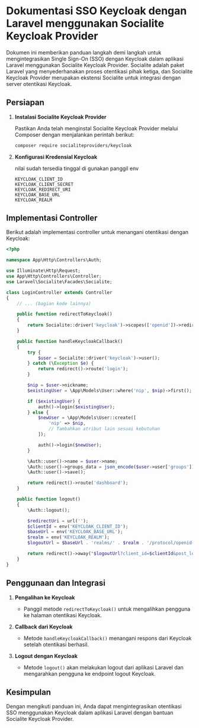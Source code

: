 # Dokumentasi SSO Keycloak dengan Laravel menggunakan Socialite Keycloak Provider

Dokumen ini memberikan panduan langkah demi langkah untuk mengintegrasikan Single Sign-On (SSO) dengan Keycloak dalam aplikasi Laravel menggunakan Socialite Keycloak Provider. Socialite adalah paket Laravel yang menyederhanakan proses otentikasi pihak ketiga, dan Socialite Keycloak Provider merupakan ekstensi Socialite untuk integrasi dengan server otentikasi Keycloak.

## Persiapan

1. **Instalasi Socialite Keycloak Provider**

   Pastikan Anda telah menginstal Socialite Keycloak Provider melalui Composer dengan menjalankan perintah berikut:

   ```bash
   composer require socialiteproviders/keycloak
   ```

2. **Konfigurasi Kredensial Keycloak**

    nilai sudah tersedia tinggal di gunakan panggil env
   ```dotenv
   KEYCLOAK_CLIENT_ID
   KEYCLOAK_CLIENT_SECRET
   KEYCLOAK_REDIRECT_URI
   KEYCLOAK_BASE_URL
   KEYCLOAK_REALM
   ```

## Implementasi Controller

Berikut adalah implementasi controller untuk menangani otentikasi dengan Keycloak:

```php
<?php

namespace App\Http\Controllers\Auth;

use Illuminate\Http\Request;
use App\Http\Controllers\Controller;
use Laravel\Socialite\Facades\Socialite;

class LoginController extends Controller
{
    // ... (bagian kode lainnya)

    public function redirectToKeycloak()
    {
        return Socialite::driver('keycloak')->scopes(['openid'])->redirect();
    }

    public function handleKeycloakCallback()
    {
        try {
            $user = Socialite::driver('keycloak')->user();
        } catch (\Exception $e) {
            return redirect()->route('login');
        }

        $nip = $user->nickname;
        $existingUser = \App\Models\User::where('nip', $nip)->first();

        if ($existingUser) {
            auth()->login($existingUser);
        } else {
            $newUser = \App\Models\User::create([
                'nip' => $nip,
                // Tambahkan atribut lain sesuai kebutuhan
            ]);

            auth()->login($newUser);
        }

        \Auth::user()->name = $user->name;
        \Auth::user()->groups_data = json_encode($user->user['groups']);
        \Auth::user()->save();

        return redirect()->route('dashboard');
    }

    public function logout()
    {
        \Auth::logout();

        $redirectUri = url('');
        $clientId = env('KEYCLOAK_CLIENT_ID');
        $baseUrl = env('KEYCLOAK_BASE_URL');
        $realm = env('KEYCLOAK_REALM');
        $logoutUrl = $baseUrl . 'realms/' . $realm . '/protocol/openid-connect/logout';

        return redirect()->away("$logoutUrl?client_id=$clientId&post_logout_redirect_uri=$redirectUri");
    }
}
```

## Penggunaan dan Integrasi

1. **Pengalihan ke Keycloak**

   - Panggil metode `redirectToKeycloak()` untuk mengalihkan pengguna ke halaman otentikasi Keycloak.

2. **Callback dari Keycloak**

   - Metode `handleKeycloakCallback()` menangani respons dari Keycloak setelah otentikasi berhasil.

3. **Logout dengan Keycloak**

   - Metode `logout()` akan melakukan logout dari aplikasi Laravel dan mengarahkan pengguna ke endpoint logout Keycloak.

## Kesimpulan

Dengan mengikuti panduan ini, Anda dapat mengintegrasikan otentikasi SSO menggunakan Keycloak dalam aplikasi Laravel dengan bantuan Socialite Keycloak Provider.
